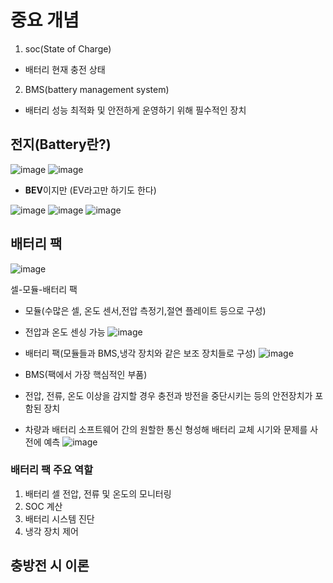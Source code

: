 # 중요 개념
1. soc(State of Charge)
  - 배터리 현재 충전 상태
2. BMS(battery management system)
  - 배터리 성능 최적화 및 안전하게 운영하기 위해 필수적인 장치

## 전지(Battery란?)
![image](https://github.com/user-attachments/assets/828eb60b-cdee-41bd-aad7-91134065ebbf)
![image](https://github.com/user-attachments/assets/052ecce2-128e-42a0-b89b-7f11e40bdd4c)
- **BEV**이지만 (EV라고만 하기도 한다)

![image](https://github.com/user-attachments/assets/4572a08c-3a3a-453d-9f2e-8aa6084c6a73)
![image](https://github.com/user-attachments/assets/c2a30507-8308-4e02-b945-083f98dfd79e)
![image](https://github.com/user-attachments/assets/54c2b6b1-3a62-4760-9715-ab4b6e3763cf)

## 배터리 팩
![image](https://github.com/user-attachments/assets/18c82b1a-3417-4a40-bcd5-1db5a4072547)

셀-모듈-배터리 팩

- 모듈(수많은 셀, 온도 센서,전압 측정기,절연 플레이트 등으로 구성)
- 전압과 온도 센싱 가능
![image](https://github.com/user-attachments/assets/f1d5b2b1-09da-4f56-bc88-44f0d47d76aa)

- 배터리 팩(모듈들과 BMS,냉각 장치와 같은 보조 장치들로 구성)
![image](https://github.com/user-attachments/assets/b4aa31cd-46c9-4f95-ae07-83f1a57efdd8)

- BMS(팩에서 가장 핵심적인 부품)
- 전압, 전류, 온도 이상을 감지할 경우 충전과 방전을 중단시키는 등의 안전장치가 포함된 장치
- 차량과 배터리 소프트웨어 간의 원할한 통신 형성해 배터리 교체 시기와 문제를 사전에 예측
![image](https://github.com/user-attachments/assets/76c81894-01f2-4010-a604-6db532035950)

### 배터리 팩 주요 역할
1. 배터리 셀 전압, 전류 및 온도의 모니터링
2. SOC 계산
3. 배터리 시스템 진단
4. 냉각 장치 제어

## 충방전 시 이론
